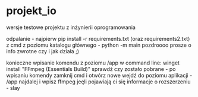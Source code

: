 # projekt_io
wersje testowe projektu z inżynierii oprogramowania

odpalanie - najpierw pip install -r requirements.txt (oraz requirements2.txt)
z cmd z poziomu katalogu głównego - python -m main
pozdroooo
prosze o info zwrotne czy i jak działa ;)

konieczne wpisanie komendu z poziomu /app w command line: winget install "FFmpeg (Essentials Build)"
sprawdź czy zostało pobrane - po wpisaniu komendy zamknij cmd i otwórz nowe
wejdź do poziomu aplikacji - /app najdalej i wpisz ffmpeg
jeęli pojawiają ci się informacje o rozszerzeniu - slay
